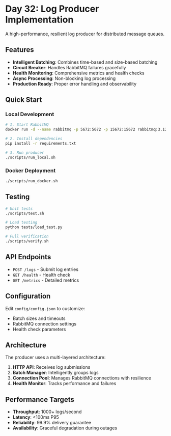 # Day 32: Log Producer Implementation

A high-performance, resilient log producer for distributed message queues.

## Features

- **Intelligent Batching**: Combines time-based and size-based batching
- **Circuit Breaker**: Handles RabbitMQ failures gracefully  
- **Health Monitoring**: Comprehensive metrics and health checks
- **Async Processing**: Non-blocking log processing
- **Production Ready**: Proper error handling and observability

## Quick Start

### Local Development
```bash
# 1. Start RabbitMQ
docker run -d --name rabbitmq -p 5672:5672 -p 15672:15672 rabbitmq:3.12-management

# 2. Install dependencies
pip install -r requirements.txt

# 3. Run producer
./scripts/run_local.sh
```

### Docker Deployment
```bash
./scripts/run_docker.sh
```

## Testing

```bash
# Unit tests
./scripts/test.sh

# Load testing
python tests/load_test.py

# Full verification
./scripts/verify.sh
```

## API Endpoints

- `POST /logs` - Submit log entries
- `GET /health` - Health check
- `GET /metrics` - Detailed metrics

## Configuration

Edit `config/config.json` to customize:
- Batch sizes and timeouts
- RabbitMQ connection settings
- Health check parameters

## Architecture

The producer uses a multi-layered architecture:
1. **HTTP API**: Receives log submissions
2. **Batch Manager**: Intelligently groups logs
3. **Connection Pool**: Manages RabbitMQ connections with resilience
4. **Health Monitor**: Tracks performance and failures

## Performance Targets

- **Throughput**: 1000+ logs/second
- **Latency**: <100ms P95
- **Reliability**: 99.9% delivery guarantee
- **Availability**: Graceful degradation during outages
